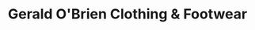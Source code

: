 ---
title: "Gerald O'Brien Clothing & Footwear"
url: /skibbereen/gerald-obrien-clothing-und-footwear/
shop: Kleidung
---